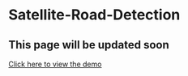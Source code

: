 # Satellite-Road-Detection
## This page will be updated soon
[Click here to view the demo](https://drive.google.com/file/d/1RatNRQ0nMI-u30Flsdb3BLaBkuUVtxHv/view?usp=sharing)

